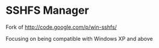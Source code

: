 SSHFS Manager
=========

Fork of http://code.google.com/p/win-sshfs/

Focusing on being compatible with Windows XP and above
